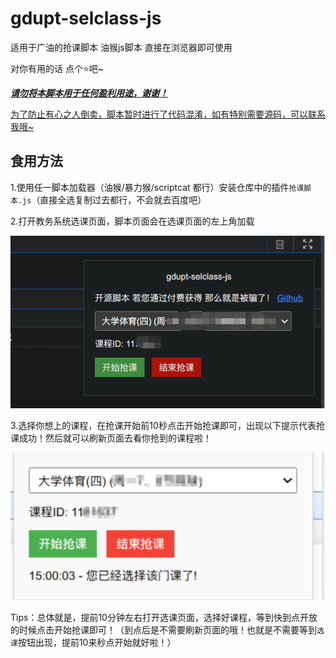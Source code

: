 # gdupt-selclass-js
适用于广油的抢课脚本 油猴js脚本 直接在浏览器即可使用

对你有用的话 点个⭐吧~

  

***<u>请勿将本脚本用于任何盈利用途，谢谢！</u>***

<u>为了防止有心之人倒卖，脚本暂时进行了代码混淆，如有特别需要源码，可以联系我哦~</u>

## 食用方法

1.使用任一脚本加载器（油猴/暴力猴/scriptcat 都行）安装仓库中的插件```抢课脚本.js```（直接全选复制过去都行，不会就去百度吧）

2.打开教务系统选课页面，脚本页面会在选课页面的左上角加载

![image-20241226181214865](./assets/image-20241226181214865.png)

3.选择你想上的课程，在抢课开始前10秒点击开始抢课即可，出现以下提示代表抢课成功！然后就可以刷新页面去看你抢到的课程啦！

![image-20241226181409076](./assets/image-20241226181409076.png)

Tips：总体就是，提前10分钟左右打开选课页面，选择好课程，等到快到点开放的时候点击开始抢课即可！（到点后是不需要刷新页面的哦！也就是不需要等到```选课```按钮出现，提前10来秒点开始就好啦！）
